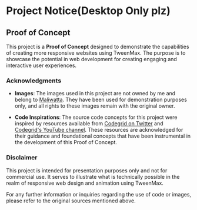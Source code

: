 <!-- 
Ce projet est une preuve de concept qui présente les possibilités de réalisation de sites web plus responsives en utilisant TweenMax. Les images utilisées dans ce projet appartiennent à https://www.maliwatta.com/. Les concepts de code source ont été inspirés de https://twitter.com/codegridweb et https://www.youtube.com/@codegrid/videos.
-->
# Project Notice(Desktop Only plz)

## Proof of Concept

This project is a **Proof of Concept** designed to demonstrate the capabilities of creating more responsive websites using TweenMax. The purpose is to showcase the potential in web development for creating engaging and interactive user experiences.

### Acknowledgments

- **Images**: The images used in this project are not owned by me and belong to [Maliwatta](https://www.maliwatta.com/). They have been used for demonstration purposes only, and all rights to these images remain with the original owner.

- **Code Inspirations**: The source code concepts for this project were inspired by resources available from [Codegrid on Twitter](https://twitter.com/codegridweb) and [Codegrid's YouTube channel](https://www.youtube.com/@codegrid/videos). These resources are acknowledged for their guidance and foundational concepts that have been instrumental in the development of this Proof of Concept.

### Disclaimer

This project is intended for presentation purposes only and not for commercial use. It serves to illustrate what is technically possible in the realm of responsive web design and animation using TweenMax.

For any further information or inquiries regarding the use of code or images, please refer to the original sources mentioned above.
